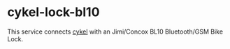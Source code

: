 cykel-lock-bl10
===============

This service connects [cykel](https://github.com/stadtulm/cykel) with an Jimi/Concox BL10 Bluetooth/GSM Bike Lock.
